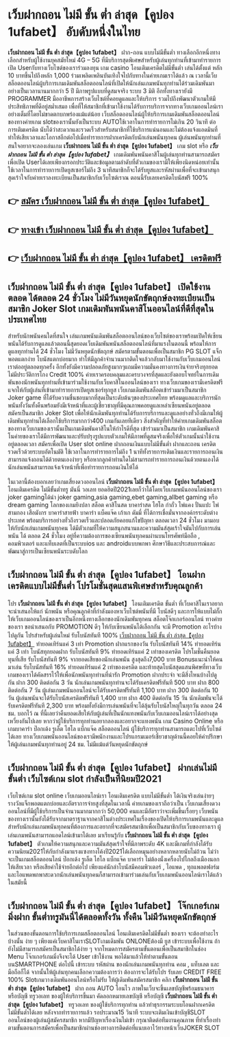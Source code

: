 # เว็บฝากถอน ไม่มี ขั้น ต่ำ ล่าสุด【คูปอง 1ufabet】  อับดับหนึ่งในไทย 

**เว็บฝากถอน ไม่มี ขั้น ต่ำ ล่าสุด【คูปอง 1ufabet】** ฝาก-ถอน แบบไม่มีขั้นต่ำ  ทางเลือกอีกหนึ่งทางเลือกสำหรับผู้ใช้งานยุคสมัยใหม่ 4G – 5G ที่มีบริการสุดพิเศษสำหรับผู้เล่นทุกท่านที่เข้ามาทำรายการเปิด Userกับทางเว็บไซต์ของเราร่วมลงทุน เกม casino  โอนเติมเครดิตไม่มีขั้นต่ำ เล่นได้ตั้งแต่ หลัก 10 บาทขึ้นไปถึงหลัก 1,000 ร่วมเพลิดเพลินบันเทิงใจไปกับทางในค่ายเกมเราได้แล้ว ณ เวลานี้เว็บสล็อตออนไลน์ผู้บริการเกมเดิมพันสล็อตออนไลน์ที่เปิดให้นักเล่นเกมพนันทุกท่านได้ร่วมเดิมพันมาอย่างเป็นเวลานานมากกว่า 5 ปี มีภาพรูปแบบที่ดูสมจจริง ระบบ 3 มิติ
อีกทั้งทางเรายังมี  PROGRAMMER มืออาชีพการสร้างเว็บไซต์ที่คอยดูแลและให้บริการ  รวมไปถึงพัฒนาตัวเกมให้มีประสิทธิภาพที่ดีอยู่สม่ำเสมอ เพื่อที่ให้สมาชิกที่เข้ามาใช้งานได้รับการบริการจากทางเว็บเกมออนไลน์เราอย่างเต็มที่โดยไม่ขาดตกบกพร่องแม้แต่น้อย เว็บสล็อตออนไลน์ผู้ให้บริการเกมเดิมพันสล็อตออนไลน์ของทางค่ายเกม slotของเรานั้นยังเป็นระบบ AUTOใช้เวลาในการทำรายการไม่เกิน 20 วินาที ต่อการเติมเครดิต นับได้ว่าสะดวกและรวดเร็วสำหรับสมาชิกที่ใช้บริการแน่นอนและไม่ต้องแจ้งแอดมินที่ทำให้เสียเวลาและโอกาสอีกต่อไปเมื่อทำรายการฝากเครดิตกับนักเล่นพนันทุกคน
ผู้เล่นพนันทุกท่านที่สนใจอยากจะลองเล่นเกม **เว็บฝากถอน ไม่มี ขั้น ต่ำ ล่าสุด【คูปอง 1ufabet】** เกม slot  หรือ ***เว็บฝากถอน ไม่มี ขั้น ต่ำ ล่าสุด【คูปอง 1ufabet】*** เกมเดิมพันพนันคาสิโนผู้เล่นทุกท่านสามารถสมัครเพื่อเปิด Userได้เลยเพียงกรอกประวัติและข้อมูลตามลำดับที่ตัวเกมของเรามีให้เพียงนิดหน่อยเท่านั้น ใช้เวลาในการทำรายการเปิดยูสเซอร์ไม่ถึง 3 นาทีสมาชิกก็จะได้รับยูสและรหัสผ่านเพื่อที่จะเข้ามาสนุกสุดเร้าใจกับค่ายเราลงทะเบียนเป็นสมาชิกกับเว็บไซต์เราณ ตอนนี้รับเลยเครดิตโบนัสฟรี 100%

## 👉 [สมัคร เว็บฝากถอน ไม่มี ขั้น ต่ำ ล่าสุด【คูปอง 1ufabet】](https://archa888.com/)
## 👉 [ทางเข้า เว็บฝากถอน ไม่มี ขั้น ต่ำ ล่าสุด【คูปอง 1ufabet】](https://archa888.com/)
## 👉 [เว็บฝากถอน ไม่มี ขั้น ต่ำ ล่าสุด【คูปอง 1ufabet】 เครดิตฟรี](https://archa888.com/)

## เว็บฝากถอน ไม่มี ขั้น ต่ำ ล่าสุด【คูปอง 1ufabet】 เปิดใช้งานตลอด ได้ตลอด 24 ชั่วโมง ไม่มีวันหยุดนักขัตฤกษ์ลงทะเบียนเป็นสมาชิก Joker Slot เกมเดิมพันพนันคาสิโนออนไลน์ที่ดีที่สุดในประเทศไทย

สำหรับนักพนันคนใดที่สนใจ เล่นเกมพนันเดิมพันสล็อตออนไลน์ของเว็บไซต์ของเราพร้อมเปิดให้เซียนพนันได้รับการดูแลแล้วตอนนี้สุดยอดเว็บเดิมพันพนันสล็อตออนไลน์ที่มาแรงในตอนนี้ พร้อมให้การดูแลทุกท่านได้ 24 ชั่วโมง ไม่มีวันหยุดนักขัตฤกษ์ สมัครตามขั้นตอนเพื่อเป็นสมาชิก  PG SLOT แจ็กพอตแตกง่าย โบนัสแตกบ่อยมาก ทำให้มีลูกค้าจำนวนมากติดใจแล้วกลับมาใช้งานกับเว็บเกมออนไลน์เราต่ออยู่ตลอดทุกครั้ง อีกทั้งยังมีความปลอดภัยสูงมากๆแถมมีความมั่นคงทางการเงินจ่ายจริงทุกยอดไม่มีประวัติการโกง Credit 100% ค่ายเราครอบคลุมและครบวงจรที่สุดและยังตอบโจทย์ในการเดิมพันของนักพนันทุกท่านที่เข้ามาร่วมใช้งานกับเว็บคาสิโนออนไลน์ของเรา
ทางเว็บเกมของเรามีเครดิตฟรีแจกให้กับผู้เล่นที่เข้ามาทำรายการเปิดยูสเซอร์ทุกยูส เว็บเกมเดิมพันสล็อตเข้าร่วมมาเป็นสมาชิก Joker game ที่ได้รับความชื่นชอบมากที่สุดเป็นระดับต้นๆของประเทศไทย พร้อมดูแลและบริการนักพนันทั้งวันทั้งคืนพร้อมยังมีเจ้าหน้าที่และผู้เชี่ยวชาญที่มีคุณภาพคอยดูแลเหล่าเซียนพนันอยู่ตลอด สมัครเป็นสมาชิก Joker Slot เพื่อให้นักเดิมพันทุกท่านได้รับการบริการและดูแลอย่างทั่วถึงมีเกมให้ผู้เดิมพันทุกท่านได้เลือกใช้บริการมากกว่า400 เกมกันเลยทีเดียว
สิ่งสำคัญที่ทำให้ค่ายเกมเดิมพันสล็อตของทางเว็บเกมของเรานั้นเป็นเกมเดิมพันคาสิโนให้กำไรดีที่สุด เข้าร่วมมาเป็นสมาชิก  เกมเดิมพันคาสิโนค่ายของเราได้มีการพัฒนาและปรับปรุงรูปแบบตัวเกมให้มีภาพที่ดูสมจริงเพื่อให้ตัวเกมนั้นน่าใช้งานอยู่ตลอดเวลา สมัครเพื่อเปิด User slot online ฝากถอนเงินแบบไม่มีขั้นต่ำ ฝากและถอน เครดิตรวดเร็วด้วยระบบอัตโนมัติ ใช้เวลาในการทำรายการไม่ถึง 1 นาทีทั้งรายการเติมเงินและรายการถอนเงินสามารถแจ้งถอนได้ด้วยตนเองง่ายๆ หรือหากลูกค้าท่านใดไม่สามารถทำรายการถอนเงินด้วยตนเองได้นักเล่นพนันสามารถแจ้งเจ้าหน้าที่เพื่อทำรายการถอนเงินให้ได้

ในเวลานี้ต้องบอกเลยว่าเกมเสี่ยงดวงออนไลน์ **เว็บฝากถอน ไม่มี ขั้น ต่ำ ล่าสุด【คูปอง 1ufabet】** โอนเติมเครดิต ไม่มีขั้นต่ำทรู มันนี่ วอเลท ยอดฮิตปี2021เลยก็ว่าได้โดยเว็บเกมพนันออนไลน์ของเรา joker gamingได้นำ  joker gaming,asia gaming,ebet gaming,allbet gaming หรือ dream gaming โลกของเกมยิงปลา สล็อต คาสิโนสด บาคาร่าสด ไฮโล กำถั่ว ไพ่แคง ปั่นแปะ ไพ่สามกอง เสือมังกร บาคาร่าสายฟ้า บาคาร่า แบ็คแจ๊ค เก้าเก ดัมมี่ ที่ได้การเชื่อมั่นจากองค์กรระดับต่างประเทศ พร้อมบริการอย่างทั่วถึงรวดเร็วและปลอดภัยคอยแก้ไขปัญหา ตลอดเวลา 24 ชั่วโมง มามอบให้กับนักเล่นเกมพนันทุกคน ได้มีตัวเกมที่ให้ความสนุกสนานและความมันส์สุดเร้าใจมันไปกับการเล่นพนัน ได้ ตลอด 24 ชั่วโมง อยู่ที่ความต้องการของเซียนพนันทุกคนผ่านบนโทรศัพท์มือถือ , คอมพิวเตอร์ และแท็บเลตที่เป็นระบบios และ androidแบบพกพา ศึกษาวิธีและประสบการณ์และพัฒนาสู่การเป็นเซียนพนันระบดับโลก

## เว็บฝากถอน ไม่มี ขั้น ต่ำ ล่าสุด【คูปอง 1ufabet】 โอนฝากเครดิตแบบไม่มีขั้นต่ำ โปรโมชั่นสุดแสนพิเศษสำหรับคุณลูกค้า

โปร **เว็บฝากถอน ไม่มี ขั้น ต่ำ ล่าสุด【คูปอง 1ufabet】** โอนเติมเครดิต ขั้นต่ำ ที่เว็บคาสิโนเราอยากจะนำเสนอให้แก่  นักพนัน หรือคุณลูกค้าที่กำลังมองหาเว็บไซต์พนันที่มี โบนัสดีๆ และการให้แบบไม่กั๊ก ให้เว็บเกมออนไลน์ของเราเป็นอีกหนึ่งทางเลือกของนักเดิมพันทุกคน สล็อตโจ๊กเกอร์ออนไลน์ ทางค่ายของเรา ขอนำเสนอกับ PROMOTION ดีๆ ให้กับเซียนพนันได้เลือกกัน จะมี Promotion อะไรบ้างไปดูกัน
โปรสำหรับผู้เล่นใหม่ รับโบนัสทันที 100% [เว็บฝากถอน ไม่มี ขั้น ต่ำ ล่าสุด【คูปอง 1ufabet】](https://archa888.com/) ทำยอดเทิร์นแค่ 3 เท่า
 Promotion ฝากแรกของวัน รับโบนัสทันที 14% ทำยอดเทิร์นแค่ 3 เท่า
โบนัสทุกยอดฝาก รับโบนัสทันที 9% ทำยอดเทิร์นแค่ 2 เท่าของเครดิต
โปรโมชั่นคืนยอดทุนที่เสีย รับโบนัสทันที 9% จากยอดเสียของนักเล่นพนัน สูงสุดถึง7,000 บาท
Bonusแนะนำให้คนมาเล่น รับโบนัสทันที 16% ทำยอดเทิร์นแค่ 2 เท่าของเครดิต
และท้ายสุดโบนัสสุดแสนพิศษที่ทางเว็บเกมของเราได้คัดสรรไว้ให้เพื่อนักพนันทุกท่านที่น่ารัก  Promotion ฝากประจำ จะมีสิ่งไหนบ้างไปดูกัน
ฝาก 300 ติดต่อกัน 3 วัน นักเล่นเกมพนันทุกท่านจะได้รับเครดิตฟรีทันที 500 บาท
ฝาก 800 ติดต่อกัน 7 วัน ผู้เล่นเกมพนันออนไลน์จะได้รับเครดิตฟรีทันที 1,100 บาท
ฝาก 300 ติดต่อกัน 10 วัน ผู้เล่นพนันจะได้รับโบนัสเครดิตฟรีทันที 1,400 บาท
ฝาก 400 ติดต่อกัน 15 วัน นักเดิมพันจะได้รับเครดิตฟรีทันที 2,300 บาท
พร้อมทั้งยังมีการเล่นพนันที่จะได้ลุ้นรับโบนัสใหญ่ในทุกวัน ตลอด 24 ชม. บอกไว้ ณ ที่นี้เลยว่าคืนยอดเสียให้กับผู้เล่นที่เป็นนักแทงพนันกับเว็บเกมออนไลน์เราได้อย่างสุดเหวี่ยงกันไปเลย หากว่าผู้ใช้บริการทุกท่านอยากลองและอยากจะแทงพนัน เกม  Casino Online หรือเกมบาคาร่า ป๊อกเด้ง รูเล็ต ไฮโล แบ็กแจ๊ค สล็อตออนไลน์ ผู้ใช้บริการทุกท่านสามารถแตะไปที่เว็บไซต์ได้เลย ทางเว็บเกมพนันออนไลน์ของเรามีพนักงานและโปรแกรมเมอร์เชี่ยวชาญด้านนี้คอยให้คำปรึกษาให้ผู้เล่นเกมพนันทุกท่านอยู่ 24 ชม. ไม่มีแม้แต่วันหยุดนักขัตฤกษ์

## เว็บฝากถอน ไม่มี ขั้น ต่ำ ล่าสุด【คูปอง 1ufabet】 ฝากเล่นไม่มีขั้นต่ำ  เว็บไซต์เกม slot กำลังเป็นที่นิยมปี2021

เว็บไซต์เกม slot online เว็บเกมออนไลน์เรา โอนเติมเครดิต แบบไม่มีขั้นต่ำ ได้เงินจริงเล่นง่ายๆ รางวัลแจ็กพอตแตกบ่อยและอัตราการจ่ายสูงที่สุดในเวลานี้ ค่ายเกมของเราถือว่าเป็น เว็บเกมเสี่ยงดวงออนไลน์ที่มีผู้ใช้บริการเป็นจำนวนมากมากกว่า 50,000 คนและมีอัตราว่าจะเพิ่มขึ้นเรื่อยๆ เว็บพนันของทางเรานั้นยังได้รับจากมาตราฐานจากคาสิโนต่างประเทศในเรื่องของเปิดให้บริการเกมพนันและดูแล สำหรับนักเล่นเกมพนันทุกคนที่ต้องการและอยากที่จะสมัครสมาชิกเพื่อเป็นสมาชิกกับเว็บของทางเรา ผู้เล่นเกมพนันสามารถแอดไลน์เข้ามาได้เลย
	มาเรียนรู้กับ **เว็บฝากถอน ไม่มี ขั้น ต่ำ ล่าสุด【คูปอง 1ufabet】** ตัวเกมให้ความสนุกและความมันส์สุดเร้าใจที่มีภาพระดับ 4K และมีเกมที่กำลังได้รับความนิยม2021ให้กับกำลังมาแรงแซงทางโค้งปี2021ได้เลือกหมุนอย่างหลากหลายนับไม่ถ้วน  ไม่ว่าจะเป็นเกมสล็อตออนไลน์ ป๊อกเด้ง รูเล็ต ไฮโล แบ็กแจ๊ค บาคาร่า ไม่ต้องนั่งเครื่องไปไกลถึงเมืองนอกให้เสียเวลา หรือเสียค่าใช้จ่ายอีกต่อไป เพียงแค่นักล่าโบนัสมีคอมพิวเตอร์ , ไอแพด , ทุกแพลตฟอร์ม และไอแพดพกพาสะดวกนักเล่นพนันทุกคนก็สามารถเข้ามาร่วมเล่นกับเว็บเกมพนันออนไลน์เราได้แล้วในสมัยนี้

## เว็บฝากถอน ไม่มี ขั้น ต่ำ ล่าสุด【คูปอง 1ufabet】 โจ๊กเกอร์เกมมิ่งฝาก ขั้นต่ำทรูมันนี่ได้ตลอดทั้งวัน ทั้งคืน ไม่มีวันหยุดนักขัตฤกษ์

ในส่วนของขั้นตอนการใช้บริการเกมสล็อตออนไลน์ โอนเติมเครดิตไม่มีขั้นต่ำ ของเรา จะต้องทำอะไรบ้างนั้น ง่าย ๆ เพียงแค่เว็บคาสิโนเราSLOTเกมเดิมพัน ONLONEต้องมี ยูส เข้าระบบเพื่อใช้งาน ถ้ายังไม่มีสามารถสมัครเป็นสมาชิกได้ง่าย ๆ จากโหมดการสมัครตามขั้นตอนเพื่อเป็นสมาชิกในช่อง Menu โจ๊กเกอร์เกมมิ่งจึงจะได้ User เข้าใช้งาน พอได้มาแล้วให้ทำตามขั้นตอนบนSMARTPHONE ต่อไปนี้
เข้าระบบ รหัสผ่าน  ของนักเล่นเกมพนันทุกท่าน คอม , แท็บเลต และมือถือก็ได้
จากนั้นให้ผู้เล่นทุกคนเลือกความต้องการว่า ต้องการจะได้รับโปร รับเลย CREDIT FREE 100% Slotเกมวางเดิมพันออนไลน์หรือไม่รับ
ให้ผู้เดิมพันสมัครสมาชิก คลิก **เว็บฝากถอน ไม่มี ขั้น ต่ำ ล่าสุด【คูปอง 1ufabet】** ฝาก ถอน AUTO โอนไว ภาพในเว็บจะขึ้นเลขบัญชีพร้อมธนาคาร หรือบัญชี ทรูวอเลท ของผู้ให้บริการขึ้นมา
คัดลอกหมายเลขบัญชี หรือบัญชี **เว็บฝากถอน ไม่มี ขั้น ต่ำ ล่าสุด【คูปอง 1ufabet】** ทรูวอเลท ของผู้ใช้บริการทุกท่าน แล้วทำธุรกรรมระบบโอนฝากเครดิต ไม่มีขั้นต่ำได้เลย
หลังจากทำรายการแล้ว รอประมาณ15 วินาที ระบบจะเติมเงินเข้าบัญชีSLOT ออนไลน์ของผู้เล่นผู้สมัครสมาชิก
หากมีปัญหาเรื่องเงินไม่เข้า กรุณาติดต่อทีมงานคุณภาพ ที่ทำเรื่องทำตามขั้นตอนการสมัครเพื่อเป็นสมาชิกผ่านช่องทางการติดต่อที่แนบเอาไว้ทางหน้าเว็บJOKER SLOT


